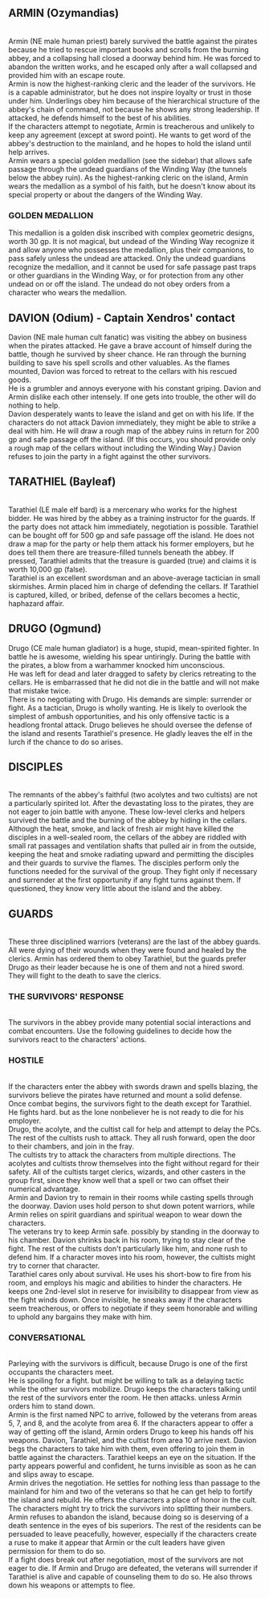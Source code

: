 ## ARMIN (Ozymandias)
</br>
Armin (NE male human priest) barely survived the battle against the pirates because he tried to rescue important books and scrolls from the burning abbey, and a collapsing hall closed a doorway behind him. He was forced to abandon the written works, and he escaped only after a wall collapsed and provided him with an escape route.
</br>
Armin is now the highest-ranking cleric and the leader of the survivors. He is a capable administrator, but he does not inspire loyalty or trust in those under him. Underlings obey him because of the hierarchical structure of the abbey's chain of command, not because he shows any strong leadership. If attacked, he defends himself to the best of his abilities. 
</br>
If the characters attempt to negotiate, Armin is treacherous and unlikely to keep any agreement (except at sword point). He wants to get word of the abbey's destruction to the mainland, and he hopes to hold the island until help arrives.
</br>
Armin wears a special golden medallion (see the sidebar) that allows safe passage through the undead guardians of the Winding Way (the tunnels below the abbey ruin). As the highest-ranking cleric on the island, Armin wears the medallion as a symbol of his faith, but he doesn't know about its special property or about the dangers of the Winding Way.
</br>

### GOLDEN MEDALLION

This medallion is a golden disk inscribed with complex geometric designs, worth 30 gp. It is not magical, but undead of the Winding Way recognize it and allow anyone who possesses the medallion, plus their companions, to pass safely unless the undead are attacked. Only the undead guardians recognize the medallion, and it cannot be used for safe passage past traps or other guardians in the Winding Way, or for protection from any other undead on or off the island. The undead do not obey orders from a character who wears the medallion.
</br>

## DAVION (Odium) - Captain Xendros' contact
Davion (NE male human cult fanatic) was visiting the abbey on business when the pirates attacked. He gave a brave account of himself during the battle, though he survived by sheer chance. He ran through the burning building to save his spell scrolls and other valuables. As the flames mounted, Davion was forced to retreat to the cellars with his rescued goods.
</br>
He is a grumbler and annoys everyone with his constant griping. Davion and Armin dislike each other intensely. If one gets into trouble, the other will do nothing to help.
</br>
Davion desperately wants to leave the island and get on with his life. If the characters do not attack Davion immediately, they might be able to strike a deal with him. He will draw a rough map of the abbey ruins in return for 200 gp and safe passage off the island. (If this occurs, you should provide only a rough map of the cellars without including the Winding Way.) Davion refuses to join the party in a fight against the other survivors.
</br>

## TARATHIEL (Bayleaf)
</br>
Tarathiel (LE male elf bard) is a mercenary who works for the highest bidder. He was hired by the abbey as a training instructor for the guards. If the party does not attack him immediately, negotiation is possible. Tarathiel can be bought off for 500 gp and safe passage off the island. He does not draw a map for the party or help them attack his former employers, but he does tell them there are treasure-filled tunnels beneath the abbey. If pressed, Tarathiel admits that the treasure is guarded (true) and claims it is worth 10,000 gp (false).
</br>
Tarathiel is an excellent swordsman and an above-average tactician in small skirmishes. Armin placed him in charge of defending the cellars. If Tarathiel is captured, killed, or bribed, defense of the cellars becomes a hectic, haphazard affair.
</br>

## DRUGO (Ogmund)
Drugo (CE male human gladiator) is a huge, stupid, mean-spirited fighter. In battle he is awesome, wielding his spear untiringly. During the battle with the pirates, a blow from a warhammer knocked him unconscious.
</br>
He was left for dead and later dragged to safety by clerics retreating to the cellars. He is embarrassed that he did not die in the battle and will not make that mistake twice.
</br>
There is no negotiating with Drugo. His demands are simple: surrender or fight. As a tactician, Drugo is wholly wanting. He is likely to overlook the simplest of ambush opportunities, and his only offensive tactic is a headlong frontal attack. Drugo believes he should oversee the defense of the island and resents Tarathiel's presence. He gladly leaves the elf in the lurch if the chance to do so arises.
</br>

## DISCIPLES
</br>
The remnants of the abbey's faithful (two acolytes and two cultists) are not a particularly spirited lot. After the devastating loss to the pirates, they are not eager to join battle with anyone. These low-level clerks and helpers survived the battle and the burning of the abbey by hiding in the cellars. Although the heat, smoke, and lack of fresh air might have killed the disciples in a well-sealed room, the cellars of the abbey are riddled with small rat passages and ventilation shafts that pulled air in from the outside, keeping the heat and smoke radiating upward and permitting the disciples and their guards to survive the flames.
The disciples perform only the functions needed for the survival of the group. They fight only if necessary and surrender at the first opportunity if any fight turns against them. If questioned, they know very little about the island and the abbey. 
</br>

## GUARDS
</br>
These three disciplined warriors (veterans) are the last of the abbey guards. All were dying of their wounds when they were found and healed by the clerics. Armin has ordered them to obey Tarathiel, but the guards prefer Drugo as their leader because he is one of them and not a hired sword. They will fight to the death to save the clerics.
</br>

### THE SURVIVORS' RESPONSE
</br>
The survivors in the abbey provide many potential social interactions and combat encounters. Use the following guidelines to decide how the survivors react to the characters' actions.
</br>

### HOSTILE
</br>
If the characters enter the abbey with swords drawn and spells blazing, the survivors believe the pirates have returned and mount a solid defense.
</br>
Once combat begins, the survivors fight to the death except for Tarathiel. He fights hard. but as the lone nonbeliever he is not ready to die for his employer.
</br>
Drugo, the acolyte, and the cultist call for help and attempt to delay the PCs. The rest of the cultists rush to attack. They all rush forward, open the door to their chambers, and join in the fray.</br>
The cultists try to attack the characters from multiple directions. The acolytes and cultists throw themselves into the fight without regard for their safety. All of the cultists target clerics, wizards, and other casters in the group first, since they know well that a spell or two can offset their numerical advantage.</br>
Armin and Davion try to remain in their rooms while casting spells through the doorway. Davion uses hold person to shut down potent warriors, while Armin relies on spirit guardians and spiritual weapon to wear down the characters.</br>
The veterans try to keep Armin safe. possibly by standing in the doorway to his chamber. Davion shrinks back in his room, trying to stay clear of the fight. The rest of the cultists don't particularly like him, and none rush to defend him. If a character moves into his room, however, the cultists might try to corner that character.
</br>
Tarathiel cares only about survival. He uses his short-bow to fire from his room, and employs his magic and abilities to hinder the characters. He keeps one 2nd-level slot in reserve for invisibility to disappear from view as the fight winds down. Once invisible, he sneaks away if the characters seem treacherous, or offers to negotiate if they seem honorable and willing to uphold any bargains they make with him.
</br>

### CONVERSATIONAL
</br>
Parleying with the survivors is difficult, because Drugo is one of the first occupants the characters meet.
</br>
He is spoiling for a fight. but might be willing to talk as a delaying tactic while the other survivors mobilize. Drugo keeps the characters talking until the rest of the survivors enter the room. He then attacks. unless Armin orders him to stand down.
</br>
Armin is the first named NPC to arrive, followed by the veterans from areas 5, 7, and 8, and the acolyte from area 6. If the characters appear to offer a way of getting off the island, Armin orders Drugo to keep his hands off his weapons. Davion, Tarathiel, and the cultist from area 10 arrive next. Davion begs the characters to take him with them, 
even offering to join them in battle against the characters. Tarathiel keeps an eye on the situation. If the party appears powerful and confident, he turns invisible as soon as he can and slips away to escape.
</br>
Armin drives the negotiation. He settles for nothing less than passage to the mainland for him and two of the veterans so that he can get help to fortify the island and rebuild. He offers the characters a place of honor in the cult. The characters might try to trick the survivors into splitting their numbers. Armin refuses to abandon the island, because doing so is deserving of a death sentence in the eyes of bis superiors. The rest of the residents can be persuaded to leave peacefully, however, especially if the characters create a ruse to make it appear that Armin or the cult leaders have given permission for them to do so.</br>
If a fight does break out after negotiation, most of the survivors are not eager to die. If Armin and Drugo are defeated, the veterans will surrender if Tarathiel is alive and capable of counseling them to do so. He also throws down his weapons or attempts to flee.